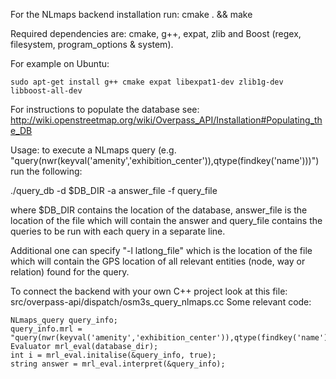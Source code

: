 For the NLmaps backend installation run: cmake . && make

Required dependencies are: cmake, g++, expat, zlib and Boost (regex, filesystem, program_options & system).

For example on Ubuntu:

    sudo apt-get install g++ cmake expat libexpat1-dev zlib1g-dev libboost-all-dev

For instructions to populate the database see: http://wiki.openstreetmap.org/wiki/Overpass_API/Installation#Populating_the_DB

Usage:
to execute a NLmaps query (e.g. "query(nwr(keyval('amenity','exhibition_center')),qtype(findkey('name')))") run the following:

./query_db -d $DB_DIR -a answer_file -f query_file

where $DB_DIR contains the location of the database, answer_file is the location of the file which will contain the answer and query_file contains the queries to be run with each query in a separate line.

Additional one can specify "-l latlong_file" which is the location of the file which will contain the GPS location of all relevant entities (node, way or relation) found for the query.

To connect the backend with your own C++ project look at this file: src/overpass-api/dispatch/osm3s_query_nlmaps.cc
Some relevant code:

    NLmaps_query query_info;
    query_info.mrl = "query(nwr(keyval('amenity','exhibition_center')),qtype(findkey('name')))";
    Evaluator mrl_eval(database_dir);
    int i = mrl_eval.initalise(&query_info, true);
    string answer = mrl_eval.interpret(&query_info);
